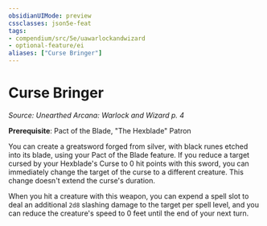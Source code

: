 ```yaml
---
obsidianUIMode: preview
cssclasses: json5e-feat
tags:
- compendium/src/5e/uawarlockandwizard
- optional-feature/ei
aliases: ["Curse Bringer"]
---
```

# Curse Bringer
*Source: Unearthed Arcana: Warlock and Wizard p. 4*  

**Prerequisite**: Pact of the Blade, "The Hexblade" Patron

You can create a greatsword forged from silver, with black runes etched into its blade, using your Pact of the Blade feature. If you reduce a target cursed by your Hexblade's Curse to 0 hit points with this sword, you can immediately change the target of the curse to a different creature. This change doesn't extend the curse's duration.

When you hit a creature with this weapon, you can expend a spell slot to deal an additional `2d8` slashing damage to the target per spell level, and you can reduce the creature's speed to 0 feet until the end of your next turn.